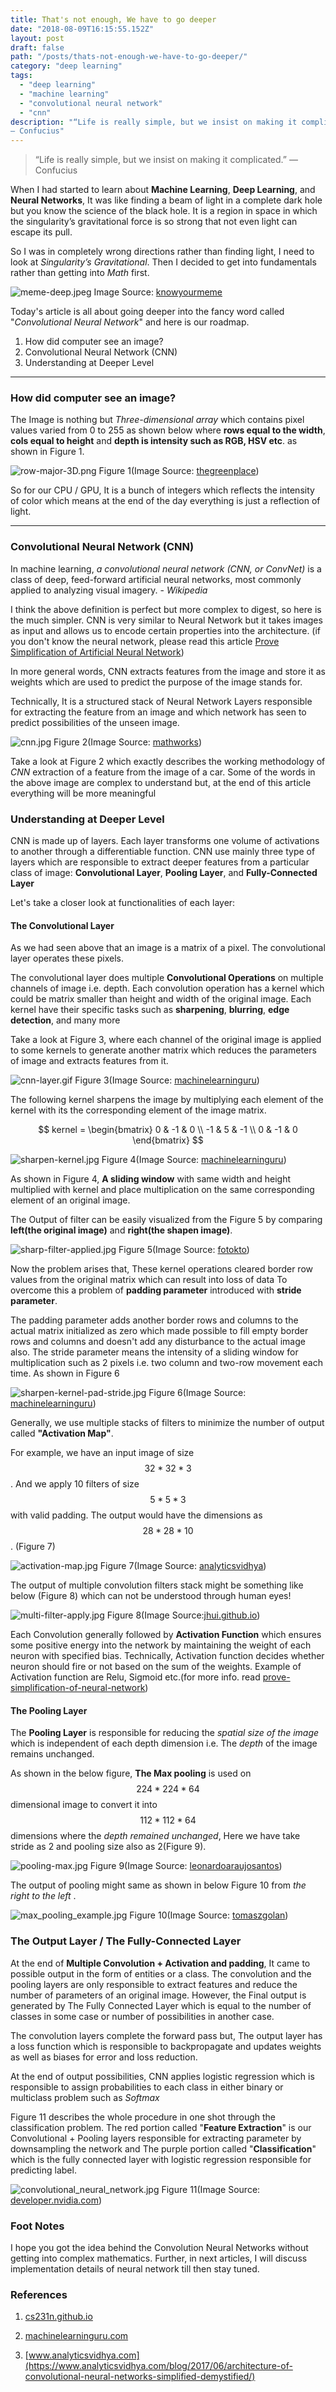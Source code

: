```yaml
---
title: That's not enough, We have to go deeper
date: "2018-08-09T16:15:55.152Z"
layout: post
draft: false
path: "/posts/thats-not-enough-we-have-to-go-deeper/"
category: "deep learning"
tags:
  - "deep learning"
  - "machine learning"
  - "convolutional neural network"
  - "cnn"
description: "“Life is really simple, but we insist on making it complicated.” 
― Confucius"
---
```


> “Life is really simple, but we insist on making it complicated.” ― Confucius

When I had started to learn about **Machine Learning**, **Deep Learning**, and **Neural Networks**, It was like finding a beam of light in a complete dark hole but you know the science of the black hole. It is a region in space in which the singularity’s gravitational force is so strong that not even light can escape its pull.

So I was in completely wrong directions rather than finding light, I need to look at *Singularity’s Gravitational*. Then I decided to get into fundamentals rather than getting into *Math* first.

![meme-deep.jpeg](./meme-deep.jpeg)
Image Source: [knowyourmeme](https://knowyourmeme.com/memes/we-need-to-go-deeper)

Today's article is all about going deeper into the fancy word called "*Convolutional Neural Network*" and here is our roadmap.

1. How did computer see an image?
2. Convolutional Neural Network (CNN)
3. Understanding at Deeper Level

---

### How did computer see an image?

The Image is nothing but *Three-dimensional array* which contains pixel values varied from 0 to 255 as shown below where **rows equal to the width**, **cols equal to height** and **depth is intensity such as RGB, HSV etc**. as shown in Figure 1.

![row-major-3D.png](./row-major-3D.png)
Figure 1(Image Source: [thegreenplace](https://eli.thegreenplace.net/2015/memory-layout-of-multi-dimensional-arrays))

So for our CPU / GPU, It is a bunch of integers which reflects the intensity of color which means at the end of the day everything is just a reflection of light.

---

### Convolutional Neural Network (CNN)

In machine learning, *a convolutional neural network (CNN, or ConvNet)* is a class of deep, feed-forward artificial neural networks, most commonly applied to analyzing visual imagery. - *Wikipedia*

I think the above definition is perfect but more complex to digest, so here is the much simpler. CNN is very similar to Neural Network but it takes images as input and allows us to encode certain properties into the architecture. (if you don't know the neural network, please read this article [Prove Simplification of Artificial Neural Network](https://arjun-kava.github.io/posts/prove-simplification-of-neural-network/))

In more general words, CNN extracts features from the image and store it as weights which are used to predict the purpose of the image stands for. 

Technically, It is a structured stack of Neural Network Layers responsible for extracting the feature from an image and which network has seen to predict possibilities of the unseen image.

![cnn.jpg](./cnn.jpg)
Figure 2(Image Source: [mathworks](https://www.mathworks.com/content/mathworks/www/en/solutions/deep-learning/convolutional-neural-network/jcr:content/mainParsys/band_copy_copy_14735_1026954091/mainParsys/columns_1606542234_c/2/image.adapt.full.high.jpg/1530247928116.jpg))

Take a look at Figure 2 which exactly describes the working methodology of *CNN* extraction of a feature from the image of a car. Some of the words in the above image are complex to understand but, at the end of this article everything will be more meaningful

### Understanding at Deeper Level

CNN is made up of layers. Each layer transforms one volume of activations to another through a differentiable function. CNN use mainly three type of layers which are responsible to extract deeper features from a particular class of image: **Convolutional Layer**, **Pooling Layer**, and **Fully-Connected Layer**

Let's take a closer look at functionalities of each layer:

#### The Convolutional Layer

As we had seen above that an image is a matrix of a pixel. The convolutional layer operates these pixels.

The convolutional layer does multiple **Convolutional Operations** on multiple channels of image i.e. depth. Each convolution operation has a kernel which could be matrix smaller than height and width of the original image. Each kernel have their specific tasks such as **sharpening**, **blurring**, **edge detection**, and many more

Take a look at Figure 3, where each channel of the original image is applied to some kernels to generate another matrix which reduces the parameters of image and extracts features from it. 

![cnn-layer.gif](./cnn-layer.gif)
Figure 3(Image Source: [machinelearninguru](http://machinelearninguru.com/computer_vision/basics/convolution/convolution_layer.html))

The following kernel sharpens the image by multiplying each element of the kernel with its the corresponding element of the image matrix.

$$
kernel = \begin{bmatrix}
   0 & -1 & 0 \\
   -1 & 5 & -1 \\
   0 & -1 & 0 
\end{bmatrix}
$$

![sharpen-kernel.jpg](./sharpen-kernel.jpg)
Figure 4(Image Source: [machinelearninguru](http://machinelearninguru.com/_images/topics/computer_vision/basics/convolution/3.JPG))

As shown in  Figure 4, **A sliding window** with same width and height multiplied with kernel and place multiplication on the same corresponding element of an original image. 

The Output of filter can be easily visualized from the Figure 5 by comparing **left(the original image)** and **right(the shapen image)**.

![sharp-filter-applied.jpg](./sharp-filter-applied.jpg)
Figure 5(Image Source: [fotokto](http://fotokto.ru/blogs/3-krutih-sposoba-ispolzovat-filtr-v-fotoshope-pod-nazvaniem-cvetovoi-kontrast-high-pass-23193.html))

Now the problem arises that, These kernel operations cleared border row values from the original matrix which can result into loss of data To overcome this a problem of **padding parameter** introduced with **stride parameter**.

The padding parameter adds another border rows and columns to the actual matrix initialized as zero which made possible to fill empty border rows and columns and doesn't add any disturbance to the actual image also. The stride parameter means the intensity of a sliding window for multiplication such as 2 pixels i.e. two column and two-row movement each time. As shown in Figure 6

![sharpen-kernel-pad-stride.jpg](./sharpen-kernel-pad-stride.jpg)
Figure 6(Image Source: [machinelearninguru](http://machinelearninguru.com/_images/topics/computer_vision/basics/convolution/6.JPG))

Generally, we use multiple stacks of filters to minimize the number of output called **"Activation Map"**.

For example, we have an input image of size $$32*32*3$$. And we apply 10 filters of size $$5*5*3$$ with valid padding. The output would have the dimensions as $$28*28*10$$. (Figure 7)

![activation-map.jpg](./activation-map.jpg)
Figure 7(Image Source: [analyticsvidhya](https://www.analyticsvidhya.com/blog/2017/06/architecture-of-convolutional-neural-networks-simplified-demystified/))

The output of multiple convolution filters stack might be something like below (Figure 8) which can not be understood through human eyes!

![multi-filter-apply.jpg](./multi-filter-apply.jpg)
Figure 8(Image Source:[jhui.github.io](https://jhui.github.io/2017/03/16/CNN-Convolutional-neural-network/))

Each Convolution generally followed by **Activation Function** which ensures some positive energy into the network by maintaining the weight of each neuron with specified bias. Technically, Activation function decides whether neuron should fire or not based on the sum of the weights. Example of Activation function are Relu, Sigmoid etc.(for more info. read [prove-simplification-of-neural-network](https://arjun-kava.github.io/posts/prove-simplification-of-neural-network/))

#### The Pooling Layer

The **Pooling Layer** is responsible for reducing the _spatial size of the image_ which is independent of each depth dimension i.e. The _depth_ of the image remains unchanged.

As shown in the below figure, **The Max pooling** is used on $$224*224*64$$ dimensional image to convert it into $$112*112*64$$ dimensions where the _depth remained unchanged_, Here we have take stride as 2 and pooling size also as 2(Figure 9).

![pooling-max.jpg](./pooling-max.jpg)
Figure 9(Image Source: [leonardoaraujosantos](https://leonardoaraujosantos.gitbooks.io/artificial-inteligence/content/pooling_layer.html))

The output of pooling might same as shown in below Figure 10 from _the right to the left_ .

![max_pooling_example.jpg](max_pooling_example.jpg)
Figure 10(Image Source: [tomaszgolan](http://tomaszgolan.github.io/reveal_talks/html/mlmpr_warsaw17.html))

### The Output Layer / The Fully-Connected Layer

At the end of **Multiple Convolution + Activation and padding**, It came to possible output in the form of entities or a class. The convolution and the pooling layers are only responsible to extract features and reduce the number of parameters of an original image. However, the Final output is generated by The Fully Connected Layer which is equal to the number of classes in some case or number of possibilities in another case.

The convolution layers complete the forward pass but, The output layer has a loss function which is responsible to backpropagate and updates weights as well as biases for error and loss reduction.

At the end of output possibilities, CNN applies logistic regression which is responsible to assign probabilities to each class in either binary or multiclass problem such as *Softmax*

Figure 11 describes the whole procedure in one shot through the classification problem. The red portion called "**Feature Extraction**" is our Convolutional + Pooling layers responsible for extracting parameter by downsampling the network and The purple portion called "**Classification**" which is the fully connected layer with logistic regression responsible for predicting label.

![convolutional_neural_network.jpg](./convolutional_neural_network.jpg)
Figure 11(Image Source: [developer.nvidia.com](https://developer.nvidia.com/discover/convolutional-neural-network))
### Foot Notes

I hope you got the idea behind the Convolution Neural Networks without getting into complex mathematics. Further, in next articles, I will discuss implementation details of neural network till then stay tuned.

### References
1. [cs231n.github.io](http://cs231n.github.io/convolutional-networks/)

2. [machinelearninguru.com](http://machinelearninguru.com/computer_vision/basics/convolution/convolution_layer.html)

3. [www.analyticsvidhya.com](https://www.analyticsvidhya.com/blog/2017/06/architecture-of-convolutional-neural-networks-simplified-demystified/)
